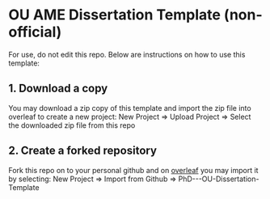 # OU AME Dissertation Template (non-official)

For use, do not edit this repo. Below are instructions on how to use this template:

## 1. Download a copy
You may download a zip copy of this template and import the zip file into overleaf to create a new project:
New Project => Upload Project => Select the downloaded zip file from this repo

## 2. Create a forked repository
Fork this repo on to your personal github and on [overleaf](https://www.overleaf.com) you may import it by selecting:
New Project => Import from Github => PhD---OU-Dissertation-Template

